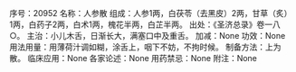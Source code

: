 序号：20952
名称：人参散
组成：人参1两，白茯苓（去黑皮）2两，甘草（炙）1两，白药子2两，白术1两，槐花半两，白芷半两。
出处：《圣济总录》卷一八○。
主治：小儿木舌，日渐长大，满塞口中及重舌。
加减：None
功效：None
用法用量：用薄荷汁调如糊，涂舌上，咽下不妨，不拘时候。
制备方法：上为散。
临床应用：None
各家论述：None
用药禁忌：None
附注：None
